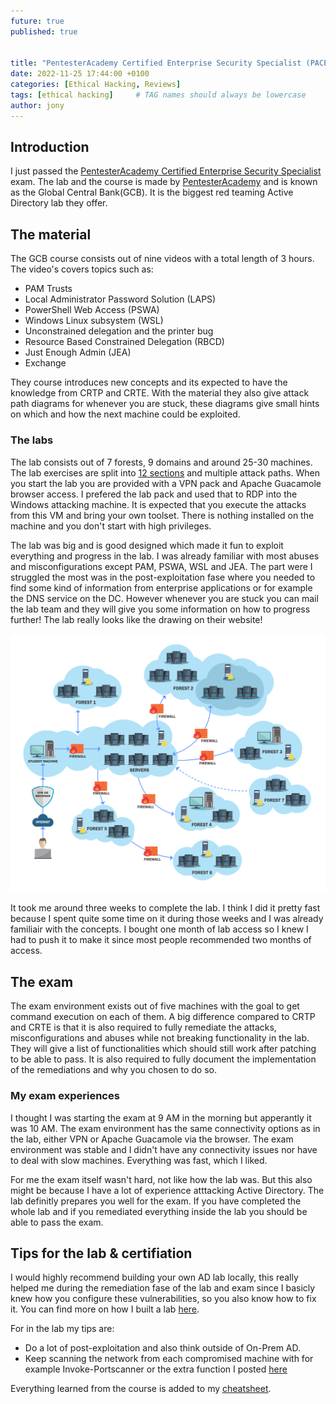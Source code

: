 ```yaml
---
future: true
published: true


title: "PentesterAcademy Certified Enterprise Security Specialist (PACES) review"
date: 2022-11-25 17:44:00 +0100
categories: [Ethical Hacking, Reviews]
tags: [ethical hacking]     # TAG names should always be lowercase
author: jony
---
```


## Introduction
I just passed the [PentesterAcademy Certified Enterprise Security Specialist](https://www.pentesteracademy.com/gcb) exam. The lab and the course is made by [PentesterAcademy](https://www.pentesteracademy.com) and is known as the Global Central Bank(GCB). It is the biggest red teaming Active Directory lab they offer.

## The material
The GCB course consists out of nine videos with a total length of 3 hours. The video's covers topics such as:

- PAM Trusts
- Local Administrator Password Solution (LAPS)
- PowerShell Web Access (PSWA)
- Windows Linux subsystem (WSL)
- Unconstrained delegation and the printer bug
- Resource Based Constrained Delegation (RBCD)
- Just Enough Admin (JEA)
- Exchange

They course introduces new concepts and its expected to have the knowledge from CRTP and CRTE. With the material they also give attack path diagrams for whenever you are stuck, these diagrams give small hints on which and how the next machine could be exploited.

### The labs
The lab consists out of 7 forests, 9 domains and around 25-30 machines. The lab exercises are split into [12 sections](https://www.pentesteracademy.com/gcb) and multiple attack paths. When you start the lab you are provided with a VPN pack and Apache Guacamole browser access. I prefered the lab pack and used that to RDP into the Windows attacking machine. It is expected that you execute the attacks from this VM and bring your own toolset. There is nothing installed on the machine and you don't start with high privileges. 

The lab was big and is good designed which made it fun to exploit everything and progress in the lab. I was already familiar with most abuses and misconfigurations except PAM, PSWA, WSL and JEA. The part were I struggled the most was in the post-exploitation fase where you needed to find some kind of information from enterprise applications or for example the DNS service on the DC. However whenever you are stuck you can mail the lab team and they will give you some information on how to progress further! The lab really looks like the drawing on their website!

![Exam timeline](/assets/img/gcb.png)

It took me around three weeks to complete the lab. I think I did it pretty fast because I spent quite some time on it during those weeks and I was already familiair with the concepts. I bought one month of lab access so I knew I had to push it to make it since most people recommended two months of access.

## The exam
The exam environment exists out of five machines with the goal to get command execution on each of them. A big difference compared to CRTP and CRTE is that it is also required to fully remediate the attacks, misconfigurations and abuses while not breaking functionality in the lab. They will give a list of functionalities which should still work after patching to be able to pass. It is also required to fully document the implementation of the remediations and why you chosen to do so.

### My exam experiences
I thought I was starting the exam at 9 AM in the morning but apperantly it was 10 AM. The exam environment has the same connectivity options as in the lab, either VPN or Apache Guacamole via the browser. The exam environment was stable and I didn't have any connectivity issues nor have to deal with slow machines. Everything was fast, which I liked.

For me the exam itself wasn't hard, not like how the lab was. But this also might be because I have a lot of experience atttacking Active Directory. The lab definitly prepares you well for the exam. If you have completed the whole lab and if you remediated everything inside the lab you should be able to pass the exam.

## Tips for the lab & certifiation
I would highly recommend building your own AD lab locally, this really helped me during the remediation fase of the lab and exam since I basicly knew how you configure these vulnerabilities, so you also know how to fix it. You can find more on how I built a lab [here](https://ad-lab.gitbook.io/building-a-windows-ad-lab/).

For in the lab my tips are:
- Do a lot of post-exploitation and also think outside of On-Prem AD.
- Keep scanning the network from each compromised machine with for example Invoke-Portscanner or the extra function I posted [here](https://github.com/0xJs/Invoke-PortScanNG)

Everything learned from the course is added to my [cheatsheet](https://github.com/0xJs/RedTeaming_CheatSheet).

